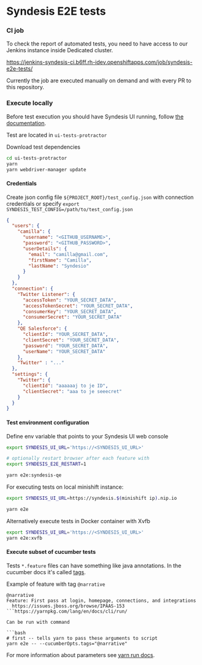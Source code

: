 # Syndesis E2E tests

### CI job

To check the report of automated tests, you need to have access to our Jenkins instance inside Dedicated cluster.

https://jenkins-syndesis-ci.b6ff.rh-idev.openshiftapps.com/job/syndesis-e2e-tests/

Currently the job are executed manually on demand and with every PR to this repository.



### Execute locally

Before test execution you should have Syndesis UI running, follow [the documentation](https://github.com/syndesisio/syndesis-ui#running).

Test are located in `ui-tests-protractor`

Download test dependencies

```bash
cd ui-tests-protractor
yarn
yarn webdriver-manager update
```

#### Credentials

Create json config file `${PROJECT_ROOT}/test_config.json` with connection credentials
or specify `export SYNDESIS_TEST_CONFIG=/path/to/test_config.json` 
```json
{
  "users": {
    "camilla": {
      "username": "<GITHUB_USERNAME>",
      "password": "<GITHUB_PASSWORD>",
      "userDetails": {
        "email": "camilla@gmail.com",
        "firstName": "Camilla",
        "lastName": "Syndesio"
      }
    }
  },
  "connection": {
    "Twitter Listener": {
      "accessToken": "YOUR_SECRET_DATA",
      "accessTokenSecret": "YOUR_SECRET_DATA",
      "consumerKey": "YOUR_SECRET_DATA",
      "consumerSecret": "YOUR_SECRET_DATA"
    },
    "QE Salesforce": {
      "clientId": "YOUR_SECRET_DATA",
      "clientSecret": "YOUR_SECRET_DATA",
      "password": "YOUR_SECRET_DATA",
      "userName": "YOUR_SECRET_DATA"
    },
    "Twitter" : "..."
  },
  "settings": {
    "Twitter": {
      "clientId": "aaaaaaj to je ID",
      "clientSecret": "aaa to je seeecret"
    }
  }
}
```

#### Test environment configuration
Define env variable that points to your Syndesis UI web console

```bash
export SYNDESIS_UI_URL='https://<SYNDESIS_UI_URL>'

# optionally restart browser after each feature with
export SYNDESIS_E2E_RESTART=1

yarn e2e:syndesis-qe
```

For executing tests on local minishift instance: 

```bash
export SYNDESIS_UI_URL=https://syndesis.$(minishift ip).nip.io

yarn e2e
``` 

Alternatively execute tests in Docker container with Xvfb

```bash
export SYNDESIS_UI_URL='https://<SYNDESIS_UI_URL>'
yarn e2e:xvfb
```

#### Execute subset of cucumber tests
Tests `*.feature` files can have something like java annotations.
In the cucumber docs it's called [tags](https://github.com/cucumber/cucumber/wiki/Tags).

Example of feature with tag `@narrative`
```gherkin
@narrative
Feature: First pass at login, homepage, connections, and integrations
  https://issues.jboss.org/browse/IPAAS-153
```https://yarnpkg.com/lang/en/docs/cli/run/

Can be run with command

```bash
# first -- tells yarn to pass these arguments to script
yarn e2e -- --cucumberOpts.tags="@narrative"
```

For more information about parameters see [yarn run docs](https://yarnpkg.com/lang/en/docs/cli/run/).
